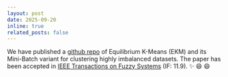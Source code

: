 ```yaml
---
layout: post
date: 2025-09-20
inline: true
related_posts: false
---
```


We have published a [github repo](https://github.com/ydcnanhe/Imbalanced-Data-Clustering-using-Equilibrium-K-Means/tree/main/python) of Equilibrium K-Means (EKM) and its Mini-Batch variant for clustering highly imbalanced datasets. The paper has been accepted in [IEEE Transactions on Fuzzy Systems](https://cis.ieee.org/publications/t-fuzzy-systems) (IF: 11.9). :sparkles: :smile: :smile:
